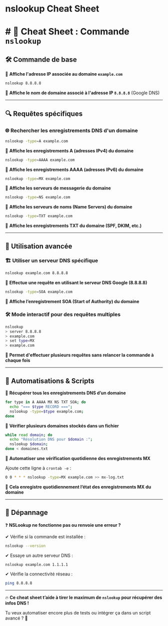 # nslookup Cheat Sheet

# # 📌 Cheat Sheet : Commande `nslookup`

## 🛠 Commande de base

📌 **Affiche l'adresse IP associée au domaine `example.com`**

```bash
nslookup 8.8.8.8

```

📌 **Affiche le nom de domaine associé à l'adresse IP `8.8.8.8`** (Google DNS)

---

## 🔍 **Requêtes spécifiques**

### 🌐 **Rechercher les enregistrements DNS d'un domaine**

```bash
nslookup -type=A example.com

```

📌 **Affiche les enregistrements A (adresses IPv4) du domaine**

```bash
nslookup -type=AAAA example.com

```

📌 **Affiche les enregistrements AAAA (adresses IPv6) du domaine**

```bash
nslookup -type=MX example.com

```

📌 **Affiche les serveurs de messagerie du domaine**

```bash
nslookup -type=NS example.com

```

📌 **Affiche les serveurs de noms (Name Servers) du domaine**

```bash
nslookup -type=TXT example.com

```

📌 **Affiche les enregistrements TXT du domaine (SPF, DKIM, etc.)**

---

## 🔧 **Utilisation avancée**

### 🏗 **Utiliser un serveur DNS spécifique**

```bash
nslookup example.com 8.8.8.8

```

📌 **Effectue une requête en utilisant le serveur DNS Google (8.8.8.8)**

```bash
nslookup -type=SOA example.com

```

📌 **Affiche l’enregistrement SOA (Start of Authority) du domaine**

### 🛠 **Mode interactif pour des requêtes multiples**

```bash
nslookup
> server 8.8.8.8
> example.com
> set type=MX
> example.com

```

📌 **Permet d'effectuer plusieurs requêtes sans relancer la commande à chaque fois**

---

## 🚀 **Automatisations & Scripts**

🔹 **Récupérer tous les enregistrements DNS d’un domaine**

```bash
for type in A AAAA MX NS TXT SOA; do
  echo "=== $type RECORD ===";
  nslookup -type=$type example.com;
done

```

🔹 **Vérifier plusieurs domaines stockés dans un fichier**

```bash
while read domain; do
  echo "Résolution DNS pour $domain :";
  nslookup $domain;
done < domaines.txt

```

🔹 **Automatiser une vérification quotidienne des enregistrements MX**

Ajoute cette ligne à `crontab -e` :

```bash
0 0 * * * nslookup -type=MX example.com >> mx-log.txt

```

📌 **Cela enregistre quotidiennement l’état des enregistrements MX du domaine**

---

## 🚨 **Dépannage**

❓ **NSLookup ne fonctionne pas ou renvoie une erreur ?**

✔ Vérifie si la commande est installée :

```bash
nslookup --version

```

✔ Essaye un autre serveur DNS :

```bash
nslookup example.com 1.1.1.1

```

✔ Vérifie la connectivité réseau :

```bash
ping 8.8.8.8

```

---

🔥 **Ce cheat sheet t’aide à tirer le maximum de `nslookup` pour récupérer des infos DNS !**

Tu veux automatiser encore plus de tests ou intégrer ça dans un script avancé ? 🚀